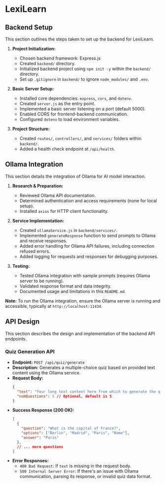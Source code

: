 # LexiLearn

## Backend Setup

This section outlines the steps taken to set up the backend for LexiLearn.

1.  **Project Initialization:**
    *   Chosen backend framework: Express.js
    *   Created `backend/` directory.
    *   Initialized backend project using `npm init -y` within the `backend/` directory.
    *   Set up `.gitignore` in `backend/` to ignore `node_modules/` and `.env`.

2.  **Basic Server Setup:**
    *   Installed core dependencies: `express`, `cors`, and `dotenv`.
    *   Created `server.js` as the entry point.
    *   Implemented a basic server listening on a port (default 5000).
    *   Enabled CORS for frontend-backend communication.
    *   Configured `dotenv` to load environment variables.

3.  **Project Structure:**
    *   Created `routes/`, `controllers/`, and `services/` folders within `backend/`.
    *   Added a health check endpoint at `/api/health`.

## Ollama Integration

This section details the integration of Ollama for AI model interaction.

1.  **Research & Preparation:**
    *   Reviewed Ollama API documentation.
    *   Determined authentication and access requirements (none for local setup).
    *   Installed `axios` for HTTP client functionality.

2.  **Service Implementation:**
    *   Created `ollamaService.js` in `backend/services/`.
    *   Implemented `generateResponse` function to send prompts to Ollama and receive responses.
    *   Added error handling for Ollama API failures, including connection refused errors.
    *   Added logging for requests and responses for debugging purposes.

3.  **Testing:**
    *   Tested Ollama integration with sample prompts (requires Ollama server to be running).
    *   Validated response format and data integrity.
    *   Documented usage and limitations in this `README.md`.

**Note:** To run the Ollama integration, ensure the Ollama server is running and accessible, typically at `http://localhost:11434`.

## API Design

This section describes the design and implementation of the backend API endpoints.

### Quiz Generation API

*   **Endpoint:** `POST /api/quiz/generate`
*   **Description:** Generates a multiple-choice quiz based on provided text content using the Ollama service.
*   **Request Body:**
    ```json
    {
      "text": "Your long text content here from which to generate the quiz.",
      "numQuestions": 5 // Optional, default is 5
    }
    ```
*   **Success Response (200 OK):**
    ```json
    [
      {
        "question": "What is the capital of France?",
        "options": ["Berlin", "Madrid", "Paris", "Rome"],
        "answer": "Paris"
      },
      // ... more questions
    ]
    ```
*   **Error Responses:**
    *   `400 Bad Request`: If `text` is missing in the request body.
    *   `500 Internal Server Error`: If there's an issue with Ollama communication, parsing its response, or invalid quiz data format.
